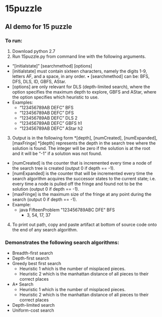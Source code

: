 # 15puzzle
## AI demo for 15 puzzle

### To run:

1) Download python 2.7
2) Run 15puzzle.py from command line with the following arguments.
  * “[initialstate]” [searchmethod] [options] 
  * [initialstate] must contain sixteen characters, namely the digits 1-9, letters AF, and a space, in any order. • [searchmethod] can be: BFS, DFS, DLS, ID, GBFS, AStar.
  * [options] are only relevant for DLS (depth-limited search), where the option specifies the maximum depth to explore, GBFS and AStar, where the option specifies which heuristic to use.
  * Examples: 
    * “123456789AB DEFC” BFS
    * “123456789AB DEFC” DFS
    * “123456789AB DEFC” DLS 2
    * “123456789AB DEFC” GBFS h1
    * “123456789AB DEFC” AStar h2 
3) Output is in the following form
 *[depth], [numCreated], [numExpanded], [maxFringe] 
 *[depth] represents the depth in the search tree where the solution is found. The integer will be zero if the solution is at the root and it will be “-1” if a solution was not found.
 * [numCreated] is the counter that is incremented every time a node of the search tree is created (output 0 if depth == -1).
 * [numExpanded] is the counter that will be incremented every time the search algorithm acquires the successor states to the current state; i.e. every time a node is pulled off the fringe and found not to be the solution (output 0 if depth == -1).
 * [maxFringe] is the maximum size of the fringe at any point during the search (output 0 if depth == -1).
 * Example: 
   * java FifteenProblem "123456789ABC DFE" BFS 
       * 3, 54, 17, 37
4) To print out path, copy and paste artifact at bottom of source code onto the end of any search algorithm.

### Demonstrates the following search algorithms:

* Breadth-first search
* Depth-first search
* Greedy best first search
  * Heuristic 1 which is the number of misplaced pieces.
  * Heuristic 2 which is the manhattan distance of all pieces to their correct places
* A\* Search
  * Heuristic 1 which is the number of misplaced pieces.
  * Heuristic 2 which is the manhattan distance of all pieces to their correct places
* Depth-limited search
* Uniform-cost search

